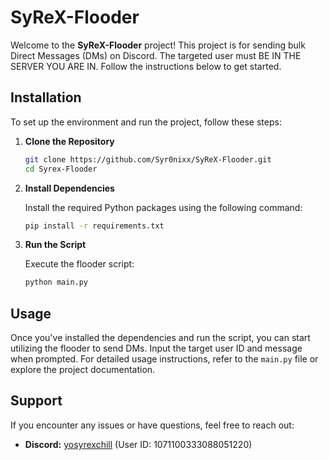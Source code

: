 # SyReX-Flooder

Welcome to the **SyReX-Flooder** project! This project is for sending bulk Direct Messages (DMs) on Discord. The targeted user must BE IN THE SERVER YOU ARE IN. Follow the instructions below to get started.

## Installation

To set up the environment and run the project, follow these steps:

1. **Clone the Repository**

   ```bash
   git clone https://github.com/Syr0nixx/SyReX-Flooder.git
   cd Syrex-Flooder
   ```

2. **Install Dependencies**

   Install the required Python packages using the following command:

   ```bash
   pip install -r requirements.txt
   ```

3. **Run the Script**

   Execute the flooder script:

   ```bash
   python main.py
   ```


## Usage

Once you've installed the dependencies and run the script, you can start utilizing the flooder to send DMs. Input the target user ID and message when prompted. For detailed usage instructions, refer to the `main.py` file or explore the project documentation.

## Support

If you encounter any issues or have questions, feel free to reach out:

- **Discord:** [yosyrexchill](https://discord.com/users/1071100333088051220) (User ID: 1071100333088051220)
  
